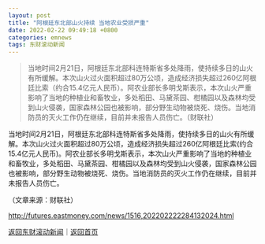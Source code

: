 ```yaml
---
layout: post
title: "阿根廷东北部山火持续 当地农业受损严重"
date: 2022-02-22 09:49:18 +0800
categories: emnews
tags: 东财滚动新闻
---
```

> 当地时间2月21日，阿根廷东北部科连特斯省多处降雨，使持续多日的山火有所缓解。本次山火过火面积超过80万公顷，造成经济损失超过260亿阿根廷比索（约合15.4亿元人民币）。阿农业部长多明戈斯表示，本次山火严重影响了当地的种植业和畜牧业，多处稻田、马黛茶园、柑橘园以及森林均受到山火侵袭，国家森林公园也被影响，部分野生动物被烧死、烧伤。当地消防员的灭火工作仍在继续，目前并未报告人员伤亡。（财联社）

<p>当地时间2月21日，阿根廷东北部科连特斯省多处降雨，使持续多日的山火有所缓解。本次山火过火面积超过80万公顷，造成经济损失超过260亿阿根廷比索(约合15.4亿元人民币)。阿农业部长多明戈斯表示，本次山火严重影响了当地的种植业和畜牧业，多处稻田、马黛茶园、柑橘园以及森林均受到山火侵袭，国家森林公园也被影响，部分野生动物被烧死、烧伤。当地消防员的灭火工作仍在继续，目前并未报告人员伤亡。</p><p class="em_media">（文章来源：财联社）</p>

<http://futures.eastmoney.com/news/1516,202202222284132024.html>

[返回东财滚动新闻](//finews.withounder.com/emnews/)｜[返回首页](//finews.withounder.com/)